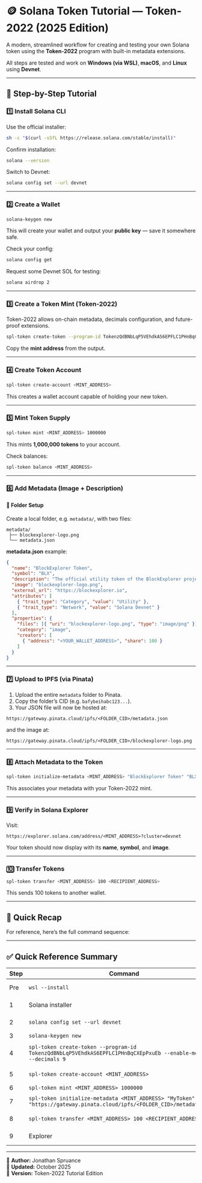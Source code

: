 # 🪙 Solana Token Tutorial — Token-2022 (2025 Edition)

A modern, streamlined workflow for creating and testing your own Solana token using the **Token-2022** program with built-in metadata extensions.

All steps are tested and work on **Windows (via WSL)**, **macOS**, and **Linux** using **Devnet**.

---

## 🧩 Step-by-Step Tutorial

### 1️⃣ Install Solana CLI
Use the official installer:

```bash
sh -c "$(curl -sSfL https://release.solana.com/stable/install)"
```

Confirm installation:
```bash
solana --version
```

Switch to Devnet:
```bash
solana config set --url devnet
```

---

### 2️⃣ Create a Wallet
```bash
solana-keygen new
```

This will create your wallet and output your **public key** — save it somewhere safe.

Check your config:
```bash
solana config get
```

Request some Devnet SOL for testing:
```bash
solana airdrop 2
```

---

### 3️⃣ Create a Token Mint (Token-2022)

Token-2022 allows on-chain metadata, decimals configuration, and future-proof extensions.

```bash
spl-token create-token --program-id TokenzQdBNbLqP5VEhdkAS6EPFLC1PHnBqCXEpPxuEb --enable-metadata --decimals 9
```

Copy the **mint address** from the output.

---

### 4️⃣ Create Token Account
```bash
spl-token create-account <MINT_ADDRESS>
```

This creates a wallet account capable of holding your new token.

---

### 5️⃣ Mint Token Supply
```bash
spl-token mint <MINT_ADDRESS> 1000000
```

This mints **1,000,000 tokens** to your account.

Check balances:
```bash
spl-token balance <MINT_ADDRESS>
```

---

### 6️⃣ Add Metadata (Image + Description)

#### 📁 Folder Setup
Create a local folder, e.g. `metadata/`, with two files:

```
metadata/
 ├── blockexplorer-logo.png
 └── metadata.json
```

**metadata.json** example:

```json
{
  "name": "BlockExplorer Token",
  "symbol": "BLX",
  "description": "The official utility token of the BlockExplorer project — empowering open blockchain education and exploration.",
  "image": "blockexplorer-logo.png",
  "external_url": "https://blockexplorer.io",
  "attributes": [
    { "trait_type": "Category", "value": "Utility" },
    { "trait_type": "Network", "value": "Solana Devnet" }
  ],
  "properties": {
    "files": [{ "uri": "blockexplorer-logo.png", "type": "image/png" }],
    "category": "image",
    "creators": [
      { "address": "<YOUR_WALLET_ADDRESS>", "share": 100 }
    ]
  }
}
```

---

### 7️⃣ Upload to IPFS (via Pinata)

1. Upload the entire `metadata` folder to Pinata.  
2. Copy the folder’s CID (e.g. `bafybeihabc123...`).  
3. Your JSON file will now be hosted at:

```
https://gateway.pinata.cloud/ipfs/<FOLDER_CID>/metadata.json
```

and the image at:

```
https://gateway.pinata.cloud/ipfs/<FOLDER_CID>/blockexplorer-logo.png
```

---

### 8️⃣ Attach Metadata to the Token
```bash
spl-token initialize-metadata <MINT_ADDRESS> "BlockExplorer Token" "BLX" "https://gateway.pinata.cloud/ipfs/<FOLDER_CID>/metadata.json"
```

This associates your metadata with your Token-2022 mint.

---

### 9️⃣ Verify in Solana Explorer
Visit:

```
https://explorer.solana.com/address/<MINT_ADDRESS>?cluster=devnet
```

Your token should now display with its **name**, **symbol**, and **image**.

---

### 🔟 Transfer Tokens
```bash
spl-token transfer <MINT_ADDRESS> 100 <RECIPIENT_ADDRESS>
```

This sends 100 tokens to another wallet.

---

## 🧭 Quick Recap
For reference, here’s the full command sequence:

---

## ✅ Quick Reference Summary

| Step | Command | Purpose |
|------|----------|----------|
| Pre | `wsl --install` | Set up WSL on Windows |
| 1 | Solana installer | Install all dependencies |
| 2 | `solana config set --url devnet` | Switch to Devnet |
| 3 | `solana-keygen new` | Create wallet |
| 4 | `spl-token create-token --program-id TokenzQdBNbLqP5VEhdkAS6EPFLC1PHnBqCXEpPxuEb --enable-metadata --decimals 9` | Create Token-2022 mint |
| 5 | `spl-token create-account <MINT_ADDRESS>` | Create token account |
| 6 | `spl-token mint <MINT_ADDRESS> 1000000` | Mint supply |
| 7 | `spl-token initialize-metadata <MINT_ADDRESS> "MyToken" "MTK" "https://gateway.pinata.cloud/ipfs/<FOLDER_CID>/metadata.json"` | Attach metadata |
| 8 | `spl-token transfer <MINT_ADDRESS> 100 <RECIPIENT_ADDRESS>` | Transfer tokens |
| 9 | Explorer | Verify token in Explorer |

---

🧠 **Author:** Jonathan Spruance  
📅 **Updated:** October 2025  
📘 **Version:** Token-2022 Tutorial Edition
